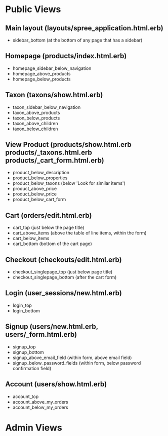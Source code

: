 Public Views
============

Main layout (layouts/spree_application.html.erb)
------------------------------------------------

* sidebar_bottom (at the bottom of any page that has a sidebar)

Homepage (products/index.html.erb)
----------------------------------

* homepage_sidebar_below_navigation
* homepage_above_products
* homepage_below_products

Taxon (taxons/show.html.erb)
----------------------------

* taxon_sidebar_below_navigation
* taxon_above_products
* taxon_below_products
* taxon_above_children
* taxon_below_children

View Product (products/show.html.erb products/_taxons.html.erb products/_cart_form.html.erb)
--------------------------------------------------------------------------------------------

* product_below_description
* product_below_properties
* product_below_taxons (below 'Look for similar items')
* product_above_price
* product_below_price
* product_below_cart_form

Cart (orders/edit.html.erb)
---------------------------

* cart_top (just below the page title)
* cart_above_items (above the table of line items, within the form)
* cart_below_items
* cart_bottom (bottom of the cart page)

Checkout (checkouts/edit.html.erb)
----------------------------------

* checkout_singlepage_top (just below page title)
* checkout_singlepage_bottom (after the cart form)

Login (user_sessions/new.html.erb)
----------------------------------

* login_top
* login_bottom

Signup (users/new.html.erb, users/_form.html.erb)
---------------------------

* signup_top
* signup_bottom
* signup_above_email_field (within form, above email field)
* signup_below_password_fields (within form, below password confirmation field)

Account (users/show.html.erb)
-----------------------------

* account_top
* account_above_my_orders
* account_below_my_orders

Admin Views
===========

